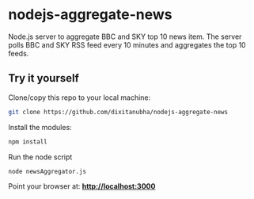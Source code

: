 nodejs-aggregate-news
=====================

Node.js server to aggregate BBC and SKY top 10 news item.
The server polls BBC and SKY RSS feed every 10 minutes and aggregates the top 10 feeds.


## Try it yourself

Clone/copy this repo to your local machine:
```sh
git clone https://github.com/dixitanubha/nodejs-aggregate-news
```
Install the modules:
```sh
npm install
```
Run the node script
```sh
node newsAggregator.js
```

Point your browser at: [**http://localhost:3000**](http://localhost:3000)
